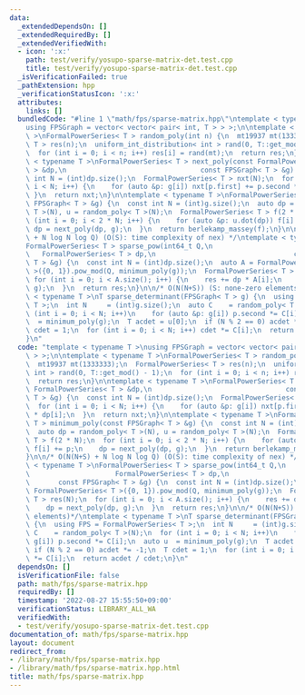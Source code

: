```yaml
---
data:
  _extendedDependsOn: []
  _extendedRequiredBy: []
  _extendedVerifiedWith:
  - icon: ':x:'
    path: test/verify/yosupo-sparse-matrix-det.test.cpp
    title: test/verify/yosupo-sparse-matrix-det.test.cpp
  _isVerificationFailed: true
  _pathExtension: hpp
  _verificationStatusIcon: ':x:'
  attributes:
    links: []
  bundledCode: "#line 1 \"math/fps/sparse-matrix.hpp\"\ntemplate < typename T >\n\
    using FPSGraph = vector< vector< pair< int, T > > >;\n\ntemplate < typename T\
    \ >\nFormalPowerSeries< T > random_poly(int n) {\n  mt19937 mt(1333333);\n  FormalPowerSeries<\
    \ T > res(n);\n  uniform_int_distribution< int > rand(0, T::get_mod() - 1);\n\
    \  for (int i = 0; i < n; i++) res[i] = rand(mt);\n  return res;\n}\n\ntemplate\
    \ < typename T >\nFormalPowerSeries< T > next_poly(const FormalPowerSeries< T\
    \ > &dp,\n                                 const FPSGraph< T > &g) {\n  const\
    \ int N = (int)dp.size();\n  FormalPowerSeries< T > nxt(N);\n  for (int i = 0;\
    \ i < N; i++) {\n    for (auto &p: g[i]) nxt[p.first] += p.second * dp[i];\n \
    \ }\n  return nxt;\n}\n\ntemplate < typename T >\nFormalPowerSeries< T > minimum_poly(const\
    \ FPSGraph< T > &g) {\n  const int N = (int)g.size();\n  auto dp = random_poly<\
    \ T >(N), u = random_poly< T >(N);\n  FormalPowerSeries< T > f(2 * N);\n  for\
    \ (int i = 0; i < 2 * N; i++) {\n    for (auto &p: u.dot(dp)) f[i] += p;\n   \
    \ dp = next_poly(dp, g);\n  }\n  return berlekamp_massey(f);\n}\n\n/* O(N(N+S)\
    \ + N log N log Q) (O(S): time complexity of nex) */\ntemplate < typename T >\n\
    FormalPowerSeries< T > sparse_pow(int64_t Q,\n                               \
    \   FormalPowerSeries< T > dp,\n                                  const FPSGraph<\
    \ T > &g) {\n  const int N = (int)dp.size();\n  auto A = FormalPowerSeries< T\
    \ >({0, 1}).pow_mod(Q, minimum_poly(g));\n  FormalPowerSeries< T > res(N);\n \
    \ for (int i = 0; i < A.size(); i++) {\n    res += dp * A[i];\n    dp = next_poly(dp,\
    \ g);\n  }\n  return res;\n}\n\n/* O(N(N+S)) (S: none-zero elements)*/\ntemplate\
    \ < typename T >\nT sparse_determinant(FPSGraph< T > g) {\n  using FPS = FormalPowerSeries<\
    \ T >;\n  int N     = (int)g.size();\n  auto C    = random_poly< T >(N);\n  for\
    \ (int i = 0; i < N; i++)\n    for (auto &p: g[i]) p.second *= C[i];\n  auto u\
    \  = minimum_poly(g);\n  T acdet = u[0];\n  if (N % 2 == 0) acdet *= -1;\n  T\
    \ cdet = 1;\n  for (int i = 0; i < N; i++) cdet *= C[i];\n  return acdet / cdet;\n\
    }\n"
  code: "template < typename T >\nusing FPSGraph = vector< vector< pair< int, T >\
    \ > >;\n\ntemplate < typename T >\nFormalPowerSeries< T > random_poly(int n) {\n\
    \  mt19937 mt(1333333);\n  FormalPowerSeries< T > res(n);\n  uniform_int_distribution<\
    \ int > rand(0, T::get_mod() - 1);\n  for (int i = 0; i < n; i++) res[i] = rand(mt);\n\
    \  return res;\n}\n\ntemplate < typename T >\nFormalPowerSeries< T > next_poly(const\
    \ FormalPowerSeries< T > &dp,\n                                 const FPSGraph<\
    \ T > &g) {\n  const int N = (int)dp.size();\n  FormalPowerSeries< T > nxt(N);\n\
    \  for (int i = 0; i < N; i++) {\n    for (auto &p: g[i]) nxt[p.first] += p.second\
    \ * dp[i];\n  }\n  return nxt;\n}\n\ntemplate < typename T >\nFormalPowerSeries<\
    \ T > minimum_poly(const FPSGraph< T > &g) {\n  const int N = (int)g.size();\n\
    \  auto dp = random_poly< T >(N), u = random_poly< T >(N);\n  FormalPowerSeries<\
    \ T > f(2 * N);\n  for (int i = 0; i < 2 * N; i++) {\n    for (auto &p: u.dot(dp))\
    \ f[i] += p;\n    dp = next_poly(dp, g);\n  }\n  return berlekamp_massey(f);\n\
    }\n\n/* O(N(N+S) + N log N log Q) (O(S): time complexity of nex) */\ntemplate\
    \ < typename T >\nFormalPowerSeries< T > sparse_pow(int64_t Q,\n             \
    \                     FormalPowerSeries< T > dp,\n                           \
    \       const FPSGraph< T > &g) {\n  const int N = (int)dp.size();\n  auto A =\
    \ FormalPowerSeries< T >({0, 1}).pow_mod(Q, minimum_poly(g));\n  FormalPowerSeries<\
    \ T > res(N);\n  for (int i = 0; i < A.size(); i++) {\n    res += dp * A[i];\n\
    \    dp = next_poly(dp, g);\n  }\n  return res;\n}\n\n/* O(N(N+S)) (S: none-zero\
    \ elements)*/\ntemplate < typename T >\nT sparse_determinant(FPSGraph< T > g)\
    \ {\n  using FPS = FormalPowerSeries< T >;\n  int N     = (int)g.size();\n  auto\
    \ C    = random_poly< T >(N);\n  for (int i = 0; i < N; i++)\n    for (auto &p:\
    \ g[i]) p.second *= C[i];\n  auto u  = minimum_poly(g);\n  T acdet = u[0];\n \
    \ if (N % 2 == 0) acdet *= -1;\n  T cdet = 1;\n  for (int i = 0; i < N; i++) cdet\
    \ *= C[i];\n  return acdet / cdet;\n}\n"
  dependsOn: []
  isVerificationFile: false
  path: math/fps/sparse-matrix.hpp
  requiredBy: []
  timestamp: '2022-08-27 15:55:50+09:00'
  verificationStatus: LIBRARY_ALL_WA
  verifiedWith:
  - test/verify/yosupo-sparse-matrix-det.test.cpp
documentation_of: math/fps/sparse-matrix.hpp
layout: document
redirect_from:
- /library/math/fps/sparse-matrix.hpp
- /library/math/fps/sparse-matrix.hpp.html
title: math/fps/sparse-matrix.hpp
---
```

